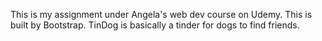 This is my assignment under Angela's web dev course on Udemy. This is built by Bootstrap. 
TinDog is basically a tinder for dogs to find friends.

